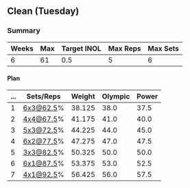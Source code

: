 ## Clean (Tuesday)

### Summary

Weeks | Max | Target INOL | Max Reps | Max Sets
--- | --- | --- | --- | ---
6 | 61 | 0.5 | 5 | 6

#### Plan

 ... | Sets/Reps | Weight | Olympic | Power
--- | --- | --- | --- | ---
1 | 6x3@62.5% | 38.125 | 38.0 | 37.5
2 | 4x4@67.5% | 41.175 | 41.0 | 40.0
3 | 5x3@72.5% | 44.225 | 44.0 | 45.0
4 | 6x2@77.5% | 47.275 | 47.0 | 47.5
5 | 3x3@82.5% | 50.325 | 50.0 | 50.0
6 | 6x1@87.5% | 53.375 | 53.0 | 52.5
7 | 4x1@92.5% | 56.425 | 56.0 | 57.5

